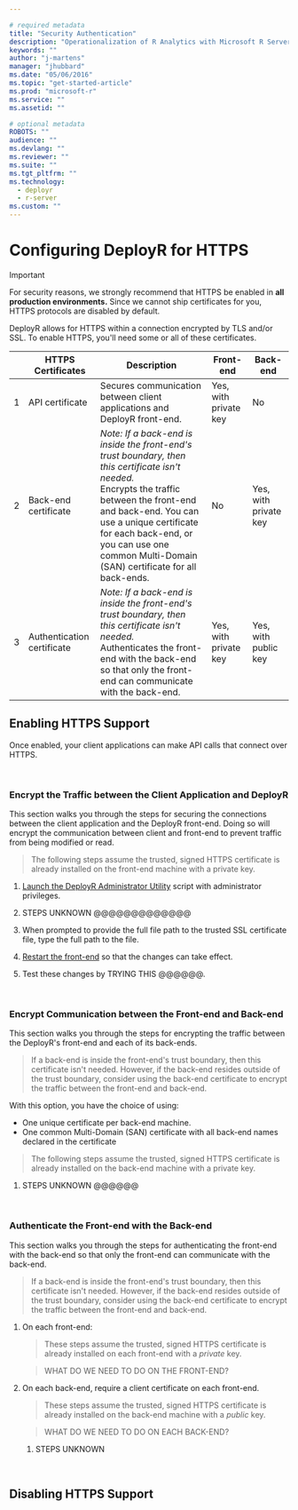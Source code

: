 ```yaml
---

# required metadata
title: "Security Authentication"
description: "Operationalization of R Analytics with Microsoft R Server"
keywords: ""
author: "j-martens"
manager: "jhubbard"
ms.date: "05/06/2016"
ms.topic: "get-started-article"
ms.prod: "microsoft-r"
ms.service: ""
ms.assetid: ""

# optional metadata
ROBOTS: ""
audience: ""
ms.devlang: ""
ms.reviewer: ""
ms.suite: ""
ms.tgt_pltfrm: ""
ms.technology: 
  - deployr
  - r-server
ms.custom: ""
---
```


# Configuring DeployR for HTTPS

>[!IMPORTANT] 
>For security reasons, we strongly recommend that HTTPS be enabled in **all production environments.**  Since we cannot ship certificates for you, HTTPS protocols are disabled by default.


DeployR allows for HTTPS within a connection encrypted by TLS and/or SSL.  To enable HTTPS, you'll need some or all of these certificates.

||HTTPS Certificates|Description|Front-end|Back-end|
|---|------------------------------------|------------------------------------------------------------------------|--------------|---------------|
|1|API certificate|Secures communication between client applications and DeployR front-end.|Yes, with private key|No|
|2|Back-end certificate|_Note: If a back-end is inside the front-end's trust boundary, then this certificate isn't needed._ <br>Encrypts the traffic between the front-end and back-end. You can use a unique certificate for each back-end, or you can use one common Multi-Domain (SAN) certificate for all back-ends.|No|Yes, with private key|
|3|Authentication certificate|_Note: If a back-end is inside the front-end's trust boundary, then this certificate isn't needed._<br>Authenticates the front-end with the back-end so that only the front-end can communicate with the back-end.|Yes, with private key|Yes, with public key|

## Enabling HTTPS Support

Once enabled, your client applications can make API calls that connect over HTTPS.

<br />

### Encrypt the Traffic between the Client Application and DeployR

This section walks you through the steps for securing the connections between the client application and the DeployR front-end. Doing so will encrypt the communication between client and front-end to prevent traffic from being modified or read.

> The following steps assume the trusted, signed  HTTPS certificate is already installed on the front-end machine with a private key.

 
1. [Launch the DeployR Administrator Utility](admin-utility#launch) script with administrator privileges.

1. STEPS UNKNOWN @@@@@@@@@@@@@

1. When prompted to provide the full file path to the trusted SSL certificate file, type the full path to the file. 

1. [Restart the front-end](admin-utility.md#startstop) so that the changes can take effect.   

1. Test these changes by TRYING THIS @@@@@@.  

<br />

### Encrypt Communication between the Front-end and Back-end

This section walks you through the steps for encrypting the traffic between the DeployR's front-end and each of its back-ends. 

> If a back-end is inside the front-end's trust boundary, then this certificate isn't needed. However, if the back-end resides outside of the trust boundary, consider using the back-end certificate to encrypt the traffic between the front-end and back-end. 

With this option, you have the choice of using:
+ One unique certificate per back-end machine.
+ One common Multi-Domain (SAN) certificate with all back-end names declared in the certificate

> The following steps assume the trusted, signed HTTPS certificate is already installed on the back-end machine with a private key.

1. STEPS UNKNOWN @@@@@@

<br />

### Authenticate the Front-end with the Back-end

This section walks you through the steps for authenticating the front-end with the back-end so that only the front-end can communicate with the back-end.

> If a back-end is inside the front-end's trust boundary, then this certificate isn't needed. However, if the back-end resides outside of the trust boundary, consider using the back-end certificate to encrypt the traffic between the front-end and back-end. 

1. On each front-end:

    > These steps assume the trusted, signed HTTPS certificate is already installed on each front-end with a _private_ key.

    > WHAT DO WE NEED TO DO ON THE FRONT-END?

1. On each back-end, require a client certificate on each front-end. 

    > These steps assume the trusted, signed HTTPS certificate is already installed on the back-end machine with a _public_ key.

    > WHAT DO WE NEED TO DO ON EACH BACK-END?

    1. STEPS UNKNOWN



<br />



## Disabling HTTPS Support